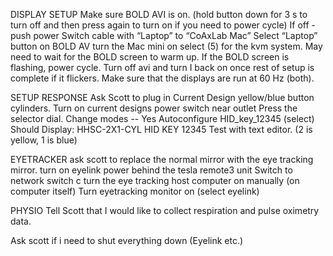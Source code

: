 DISPLAY SETUP
Make sure BOLD AVI is on. (hold button down for 3 s to turn off and then press again to turn on if you need to power cycle)
If off - push power
Switch cable with “Laptop” to “CoAxLab Mac”
Select “Laptop” button on BOLD AV
turn the Mac mini on
select (5) for the kvm system. May need to wait for the BOLD screen to warm up. If the BOLD screen is flashing, power cycle. Turn off avi and turn I back on once rest of setup is complete if it flickers.
Make sure that the displays are run at 60 Hz (both).

SETUP RESPONSE
Ask Scott to plug in Current Design yellow/blue button cylinders.
Turn on current designs power switch near outlet
Press the selector dial.
Change modes -- Yes
Autoconfigure 
HID_key_12345 (select)
Should Display:
HHSC-2X1-CYL
HID KEY 12345
Test with text editor. (2 is yellow, 1 is blue)

EYETRACKER
ask scott to replace the normal mirror with the eye tracking mirror.
turn on eyelink power behind the tesla remote3 unit
Switch to network switch c
turn the eye tracking host computer on manually (on computer itself)
Turn eyetracking monitor on (select eyelink)

PHYSIO
Tell Scott that I would like to collect respiration and pulse oximetry data.

Ask scott if i need to shut everything down (Eyelink etc.)
